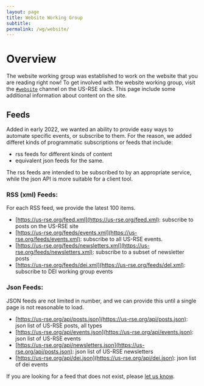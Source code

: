 ```yaml
---
layout: page
title: Website Working Group
subtitle:
permalink: /wg/website/
---
```


# Overview

The website working group was established to work on the website that you are reading right now! To get involved with the website working group, visit the [`#website`](https://usrse.slack.com/messages/website) channel on the US-RSE slack. This page include some additional information about content on the site.


## Feeds

Added in early 2022, we wanted an ability to provide easy ways to automate specific events, or subscribe
to them. For the reason, we added differet kinds of programmatic subscriptions or feeds that include:

 - rss feeds for different kinds of content
 - equivalent json feeds for the same.
 
The rss feeds are intended to be subscribed to by an appropriate service, while the json API is
more suitable for a client tool.

### RSS (xml) Feeds:

For each RSS feed, we provide the latest 100 items.

 - [https://us-rse.org/feed.xml](https://us-rse.org/feed.xml): subscribe to posts on the US-RSE site
 - [https://us-rse.org/feeds/events.xml](https://us-rse.org/feeds/events.xml): subscribe to all US-RSE events.
 - [https://us-rse.org/feeds/newsletters.xml](https://us-rse.org/feeds/newsletters.xml): subscribe to a subset of newsletter posts
 - [https://us-rse.org/feeds/dei.xml](https://us-rse.org/feeds/del.xml): subscribe to DEI working group events

### Json Feeds:

JSON feeds are not limited in number, and we can provide this until a single page is not reasonable to load.

 - [https://us-rse.org/api/posts.json](https://us-rse.org/api/posts.json): json list of US-RSE posts, all types
 - [https://us-rse.org/api/events.json](https://us-rse.org/api/events.json): json list of US-RSE events 
 - [https://us-rse.org/api/newsletters.json](https://us-rse.org/api/posts.json): json list of US-RSE newsletters
 - [https://us-rse.org/api/dei.json](https://us-rse.org/api/dei.json): json list of dei events

If you are looking for a feed that does not exist, please [let us know](https://github.com/USRSE/usrse.github.io/issues).
